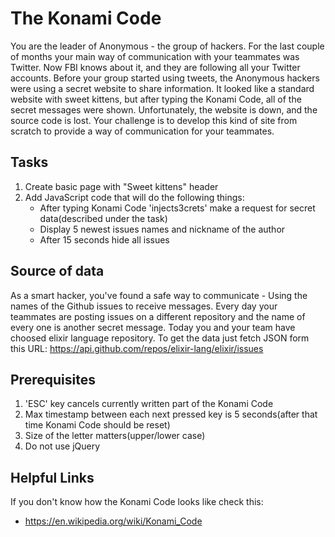 # The Konami Code

You are the leader of Anonymous - the group of hackers. For the last couple of months your main way of communication with your teammates was Twitter. Now FBI knows about it, and they are following all your Twitter accounts. Before your group started using tweets, the Anonymous hackers were using a secret website to share information. It looked like a standard website with sweet kittens, but after typing the Konami Code, all of the secret messages were shown. Unfortunately, the website is down, and the source code is lost. Your challenge is to develop this kind of site from scratch to provide a way of communication for your teammates.

## Tasks
1) Create basic page with "Sweet kittens" header
2) Add JavaScript code that will do the following things:
    - After typing Konami Code 'inject<enter>s3crets' make a request for secret data(described under the task)
    - Display 5 newest issues names and nickname of the author
    - After 15 seconds hide all issues

## Source of data

As a smart hacker, you've found a safe way to communicate - Using the names of the Github issues to receive messages. Every day your teammates are posting
issues on a different repository and the name of every one is another secret message. Today you and your team have choosed
elixir language repository. To get the data just fetch JSON form this URL: https://api.github.com/repos/elixir-lang/elixir/issues

## Prerequisites
1) 'ESC' key cancels currently written part of the Konami Code
2) Max timestamp between each next pressed key is 5 seconds(after that time Konami Code should be reset)
3) Size of the letter matters(upper/lower case)
4) Do not use jQuery

## Helpful Links
If you don't know how the Konami Code looks like check this:
- https://en.wikipedia.org/wiki/Konami_Code
